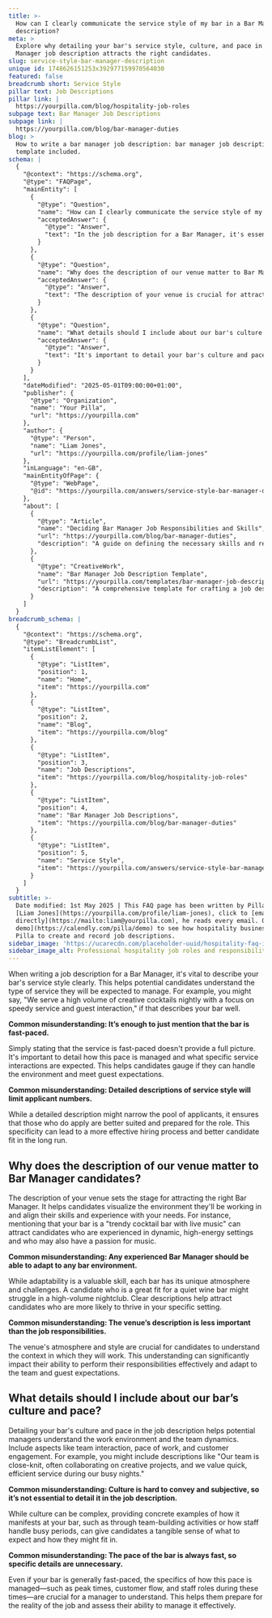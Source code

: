 ```yaml
---
title: >-
  How can I clearly communicate the service style of my bar in a Bar Manager job
  description?
meta: >
  Explore why detailing your bar's service style, culture, and pace in a Bar
  Manager job description attracts the right candidates.
slug: service-style-bar-manager-description
unique id: 1748626151253x392977159970564030
featured: false
breadcrumb short: Service Style
pillar text: Job Descriptions
pillar link: |
  https://yourpilla.com/blog/hospitality-job-roles
subpage text: Bar Manager Job Descriptions
subpage link: |
  https://yourpilla.com/blog/bar-manager-duties
blog: >
  How to write a bar manager job description: bar manager job description
  template included.
schema: |
  {
    "@context": "https://schema.org",
    "@type": "FAQPage",
    "mainEntity": [
      {
        "@type": "Question",
        "name": "How can I clearly communicate the service style of my bar in a Bar Manager job description?",
        "acceptedAnswer": {
          "@type": "Answer",
          "text": "In the job description for a Bar Manager, it's essential to clearly describe your bar's service style to help potential candidates understand the type of service they will manage. For example, specifying 'We serve a high volume of creative cocktails nightly with a focus on speedy service and guest interaction' gives a clear picture of what the role entails. A detailed description aids candidates in assessing if they can handle the environment and meet guest expectations."
        }
      },
      {
        "@type": "Question",
        "name": "Why does the description of our venue matter to Bar Manager candidates?",
        "acceptedAnswer": {
          "@type": "Answer",
          "text": "The description of your venue is crucial for attracting the right Bar Manager by helping candidates visualize the work environment and determining if their skills and experiences are suitable for your needs. Descriptions like 'trendy cocktail bar with live music' appeal to candidates experienced in dynamic settings and indicate the venue's atmosphere."
        }
      },
      {
        "@type": "Question",
        "name": "What details should I include about our bar's culture and pace in the job description?",
        "acceptedAnswer": {
          "@type": "Answer",
          "text": "It's important to detail your bar's culture and pace to provide potential managers with insight into the work environment and team dynamics. Include information about team interaction, pace of work, and custome engagement. For example, 'Our team is close-knit and collaborates on projects, valuing quick, efficient service during busy nights' effectively conveys the expectations."
        }
      }
    ],
    "dateModified": "2025-05-01T09:00:00+01:00",
    "publisher": {
      "@type": "Organization",
      "name": "Your Pilla",
      "url": "https://yourpilla.com"
    },
    "author": {
      "@type": "Person",
      "name": "Liam Jones",
      "url": "https://yourpilla.com/profile/liam-jones"
    },
    "inLanguage": "en-GB",
    "mainEntityOfPage": {
      "@type": "WebPage",
      "@id": "https://yourpilla.com/answers/service-style-bar-manager-description"
    },
    "about": [
      {
        "@type": "Article",
        "name": "Deciding Bar Manager Job Responsibilities and Skills",
        "url": "https://yourpilla.com/blog/bar-manager-duties",
        "description": "A guide on defining the necessary skills and responsibilities for a Bar Manager position."
      },
      {
        "@type": "CreativeWork",
        "name": "Bar Manager Job Description Template",
        "url": "https://yourpilla.com/templates/bar-manager-job-description",
        "description": "A comprehensive template for crafting a job description for a Bar Manager, outlining key duties and requirements."
      }
    ]
  }
breadcrumb_schema: |
  {
    "@context": "https://schema.org",
    "@type": "BreadcrumbList",
    "itemListElement": [
      {
        "@type": "ListItem",
        "position": 1,
        "name": "Home",
        "item": "https://yourpilla.com"
      },
      {
        "@type": "ListItem",
        "position": 2,
        "name": "Blog",
        "item": "https://yourpilla.com/blog"
      },
      {
        "@type": "ListItem",
        "position": 3,
        "name": "Job Descriptions",
        "item": "https://yourpilla.com/blog/hospitality-job-roles"
      },
      {
        "@type": "ListItem",
        "position": 4,
        "name": "Bar Manager Job Descriptions",
        "item": "https://yourpilla.com/blog/bar-manager-duties"
      },
      {
        "@type": "ListItem",
        "position": 5,
        "name": "Service Style",
        "item": "https://yourpilla.com/answers/service-style-bar-manager-description"
      }
    ]
  }
subtitle: >-
  Date modified: 1st May 2025 | This FAQ page has been written by Pilla Founder,
  [Liam Jones](https://yourpilla.com/profile/liam-jones), click to [email Liam
  directly](https://mailto:liam@yourpilla.com), he reads every email. Or [book a
  demo](https://calendly.com/pilla/demo) to see how hospitality businesses use
  Pilla to create and record job descriptions.
sidebar_image: 'https://ucarecdn.com/placeholder-uuid/hospitality-faq-image.jpg'
sidebar_image_alt: Professional hospitality job roles and responsibilities
---
```

When writing a job description for a Bar Manager, it's vital to describe your bar's service style clearly. This helps potential candidates understand the type of service they will be expected to manage. For example, you might say, "We serve a high volume of creative cocktails nightly with a focus on speedy service and guest interaction," if that describes your bar well.

**Common misunderstanding: It’s enough to just mention that the bar is fast-paced.**

Simply stating that the service is fast-paced doesn't provide a full picture. It's important to detail how this pace is managed and what specific service interactions are expected. This helps candidates gauge if they can handle the environment and meet guest expectations.

**Common misunderstanding: Detailed descriptions of service style will limit applicant numbers.**

While a detailed description might narrow the pool of applicants, it ensures that those who do apply are better suited and prepared for the role. This specificity can lead to a more effective hiring process and better candidate fit in the long run.

## Why does the description of our venue matter to Bar Manager candidates?

The description of your venue sets the stage for attracting the right Bar Manager. It helps candidates visualize the environment they'll be working in and align their skills and experience with your needs. For instance, mentioning that your bar is a "trendy cocktail bar with live music" can attract candidates who are experienced in dynamic, high-energy settings and who may also have a passion for music.

**Common misunderstanding: Any experienced Bar Manager should be able to adapt to any bar environment.**

While adaptability is a valuable skill, each bar has its unique atmosphere and challenges. A candidate who is a great fit for a quiet wine bar might struggle in a high-volume nightclub. Clear descriptions help attract candidates who are more likely to thrive in your specific setting.

**Common misunderstanding: The venue’s description is less important than the job responsibilities.**

The venue's atmosphere and style are crucial for candidates to understand the context in which they will work. This understanding can significantly impact their ability to perform their responsibilities effectively and adapt to the team and guest expectations.

## What details should I include about our bar’s culture and pace?

Detailing your bar's culture and pace in the job description helps potential managers understand the work environment and the team dynamics. Include aspects like team interaction, pace of work, and customer engagement. For example, you might include descriptions like "Our team is close-knit, often collaborating on creative projects, and we value quick, efficient service during our busy nights."

**Common misunderstanding: Culture is hard to convey and subjective, so it’s not essential to detail it in the job description.**

While culture can be complex, providing concrete examples of how it manifests at your bar, such as through team-building activities or how staff handle busy periods, can give candidates a tangible sense of what to expect and how they might fit in.

**Common misunderstanding: The pace of the bar is always fast, so specific details are unnecessary.**

Even if your bar is generally fast-paced, the specifics of how this pace is managed—such as peak times, customer flow, and staff roles during these times—are crucial for a manager to understand. This helps them prepare for the reality of the job and assess their ability to manage it effectively.

